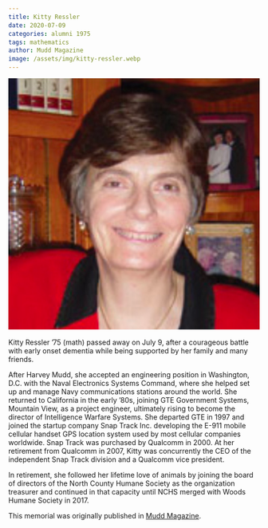 ```yaml
---
title: Kitty Ressler
date: 2020-07-09
categories: alumni 1975
tags: mathematics
author: Mudd Magazine
image: /assets/img/kitty-ressler.webp
---
```

![Kitty Ressler](/assets/img/kitty-ressler.webp)

Kitty Ressler ’75 (math) passed away on July 9, after a courageous battle with early onset dementia while being supported by her family and many friends.

After Harvey Mudd, she accepted an engineering position in Washington, D.C. with the Naval Electronics Systems Command, where she helped set up and manage Navy communications stations around the world. She returned to California in the early ’80s, joining GTE Government Systems, Mountain View, as a project engineer, ultimately rising to become the director of Intelligence Warfare Systems. She departed GTE in 1997 and joined the startup company Snap Track Inc. developing the E-911 mobile cellular handset GPS location system used by most cellular companies worldwide. Snap Track was purchased by Qualcomm in 2000. At her retirement from Qualcomm in 2007, Kitty was concurrently the CEO of the independent Snap Track division and a Qualcomm vice president.

In retirement, she followed her lifetime love of animals by joining the board of directors of the North County Humane Society as the organization treasurer and continued in that capacity until NCHS merged with Woods Humane Society in 2017.

This memorial was originally published in [Mudd Magazine](https://issuu.com/hmcommar/docs/hmc-fall-winter-magazine-2020-issuu).
